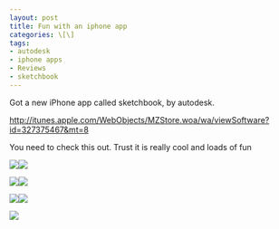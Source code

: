 ```yaml
---
layout: post
title: Fun with an iphone app
categories: \[\]
tags:
- autodesk
- iphone apps
- Reviews
- sketchbook
---
```


Got a new iPhone app called sketchbook, by autodesk.

http://itunes.apple.com/WebObjects/MZStore.woa/wa/viewSoftware?id=327375467&mt=8

You need to check this out. Trust it is really cool and loads of fun

[![](/images/p_600_400_94004C32-12FE-420C-B6F5-BECAE41FD03B.jpeg)][0]![](/images/p_600_400_A8AFD185-95A4-4B6F-B673-1694E478CA29.jpeg)

![](/images/p_600_400_832597CB-C15D-4D70-9B6A-2F6B6B81EC3B.jpeg)[![](/images/p_480_320_1B8D36FE-EF3B-4A07-BE09-59C684C9B72B.jpeg)][1]

![](/images/p_480_320_89D65B20-7721-4693-96FB-273B1CCA7BF4.jpeg)![](/images/p_480_320_D9B49784-A392-4610-A7C5-A43A8BC3D363.jpeg)

[][1]

![](/images/p_480_320_63D8EF9C-110F-4A99-98BF-8FB49B604A82.jpeg)


[0]: http://blog.shiv.me/wp-content/uploads/2009/10/p_600_400_94004C32-12FE-420C-B6F5-BECAE41FD03B.jpeg
[1]: http://blog.shiv.me/wp-content/uploads/2009/10/p_480_320_1B8D36FE-EF3B-4A07-BE09-59C684C9B72B.jpeg
